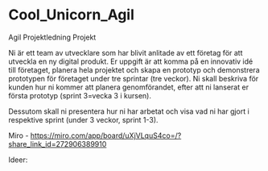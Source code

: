 # Cool_Unicorn_Agil
Agil Projektledning Projekt

Ni är ett team av utvecklare som har blivit anlitade av ett företag för att utveckla en ny digital produkt. Er uppgift är att komma på en innovativ idé till företaget, planera hela projektet och skapa en prototyp och demonstrera prototypen för företaget under tre sprintar (tre veckor). 
Ni skall beskriva för kunden hur ni kommer att planera genomförandet, efter att ni lanserat er första prototyp (sprint 3=vecka 3 i kursen).

Dessutom skall ni presentera hur ni har arbetat och visa vad ni har gjort i respektive sprint (under 3 veckor, sprint 1-3). 

Miro - https://miro.com/app/board/uXjVLquS4co=/?share_link_id=272906389910

Ideer:

